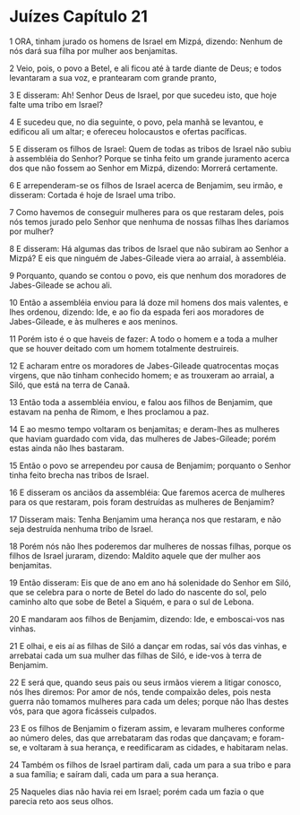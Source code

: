 # Juízes Capítulo 21

1	ORA, tinham jurado os homens de Israel em Mizpá, dizendo: Nenhum de nós dará sua filha por mulher aos benjamitas.

2	Veio, pois, o povo a Betel, e ali ficou até à tarde diante de Deus; e todos levantaram a sua voz, e prantearam com grande pranto,

3	E disseram: Ah! Senhor Deus de Israel, por que sucedeu isto, que hoje falte uma tribo em Israel?

4	E sucedeu que, no dia seguinte, o povo, pela manhã se levantou, e edificou ali um altar; e ofereceu holocaustos e ofertas pacíficas.

5	E disseram os filhos de Israel: Quem de todas as tribos de Israel não subiu à assembléia do Senhor? Porque se tinha feito um grande juramento acerca dos que não fossem ao Senhor em Mizpá, dizendo: Morrerá certamente.

6	E arrependeram-se os filhos de Israel acerca de Benjamim, seu irmão, e disseram: Cortada é hoje de Israel uma tribo.

7	Como havemos de conseguir mulheres para os que restaram deles, pois nós temos jurado pelo Senhor que nenhuma de nossas filhas lhes daríamos por mulher?

8	E disseram: Há algumas das tribos de Israel que não subiram ao Senhor a Mizpá? E eis que ninguém de Jabes-Gileade viera ao arraial, à assembléia.

9	Porquanto, quando se contou o povo, eis que nenhum dos moradores de Jabes-Gileade se achou ali.

10	Então a assembléia enviou para lá doze mil homens dos mais valentes, e lhes ordenou, dizendo: Ide, e ao fio da espada feri aos moradores de Jabes-Gileade, e às mulheres e aos meninos.

11	Porém isto é o que haveis de fazer: A todo o homem e a toda a mulher que se houver deitado com um homem totalmente destruireis.

12	E acharam entre os moradores de Jabes-Gileade quatrocentas moças virgens, que não tinham conhecido homem; e as trouxeram ao arraial, a Siló, que está na terra de Canaã.

13	Então toda a assembléia enviou, e falou aos filhos de Benjamim, que estavam na penha de Rimom, e lhes proclamou a paz.

14	E ao mesmo tempo voltaram os benjamitas; e deram-lhes as mulheres que haviam guardado com vida, das mulheres de Jabes-Gileade; porém estas ainda não lhes bastaram.

15	Então o povo se arrependeu por causa de Benjamim; porquanto o Senhor tinha feito brecha nas tribos de Israel.

16	E disseram os anciãos da assembléia: Que faremos acerca de mulheres para os que restaram, pois foram destruídas as mulheres de Benjamim?

17	Disseram mais: Tenha Benjamim uma herança nos que restaram, e não seja destruída nenhuma tribo de Israel.

18	Porém nós não lhes poderemos dar mulheres de nossas filhas, porque os filhos de Israel juraram, dizendo: Maldito aquele que der mulher aos benjamitas.

19	Então disseram: Eis que de ano em ano há solenidade do Senhor em Siló, que se celebra para o norte de Betel do lado do nascente do sol, pelo caminho alto que sobe de Betel a Siquém, e para o sul de Lebona.

20	E mandaram aos filhos de Benjamim, dizendo: Ide, e emboscai-vos nas vinhas.

21	E olhai, e eis aí as filhas de Siló a dançar em rodas, saí vós das vinhas, e arrebatai cada um sua mulher das filhas de Siló, e ide-vos à terra de Benjamim.

22	E será que, quando seus pais ou seus irmãos vierem a litigar conosco, nós lhes diremos: Por amor de nós, tende compaixão deles, pois nesta guerra não tomamos mulheres para cada um deles; porque não lhas destes vós, para que agora ficásseis culpados.

23	E os filhos de Benjamim o fizeram assim, e levaram mulheres conforme ao número deles, das que arrebataram das rodas que dançavam; e foram-se, e voltaram à sua herança, e reedificaram as cidades, e habitaram nelas.

24	Também os filhos de Israel partiram dali, cada um para a sua tribo e para a sua família; e saíram dali, cada um para a sua herança.

25	Naqueles dias não havia rei em Israel; porém cada um fazia o que parecia reto aos seus olhos.

